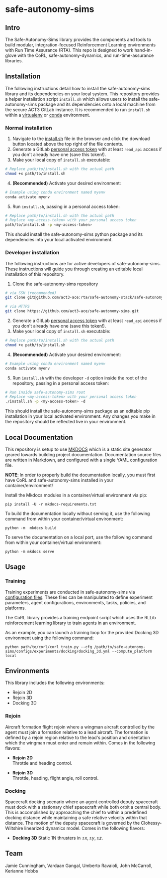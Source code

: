 # safe-autonomy-sims


## Intro
The Safe-Autonomy-Sims library provides the components and
tools to build modular, integration-focused Reinforcement 
Learning environments with Run Time Assurance (RTA). 
This repo is designed to work hand-in-glove with the CoRL,
safe-autonomy-dynamics, and run-time-assurance libraries.

## Installation
The following instructions detail how to install 
the safe-autonomy-sims library and its dependencies on your local system.
This repository provides a helper installation script `install.sh`
which allows users to install the safe-autonomy-sims package and
its dependencies onto a local machine from the secure ACT3
GitLab instance. It is recommended to run `install.sh` within 
a [virtualenv](https://virtualenv.pypa.io/en/stable/#)
or [conda](https://docs.conda.io/projects/conda/en/latest/index.html) environment.

### Normal installation

1. Navigate to the 
[install.sh](https://github.com/act3-ace/safe-autonomy-sims/-/blob/174-create-install-script/install.sh)
file in the browser and click the download button located above 
the top right of the file contents.
2. Generate a GitLab [personal access token](https://docs.gitlab.com/ee/user/profile/personal_access_tokens.html#create-a-personal-access-token)
with at least `read_api` access if you don't already have one (save this token!).
3. Make your local copy of `install.sh` executable:
```bash
# Replace path/to/install.sh with the actual path
chmod +x path/to/install.sh
```
4. **(Recommended)** Activate your desired environment:
```bash
# Example using conda environment named myenv
conda activate myenv
```
5. Run `install.sh`, passing in a personal access token:
```bash
# Replace path/to/install.sh with the actual path
# Replace <my-access-token> with your personal access token
path/to/install.sh -p <my-access-token>
```

This should install the safe-autonomy-sims python package and its
dependencies into your local activated environment.

### Developer installation
The following instructions are for active developers of safe-autonomy-sims.
These instructions will guide you through creating an editable
local installation of this repository.

1. Clone the safe-autonomy-sims repository
```bash
# via SSH (recommended)
git clone git@github.com/act3-ace:rta/safe-autonomy-stack/safe-autonomy-sims.git
```
```bash
# via HTTPS
git clone https://github.com/act3-ace/safe-autonomy-sims.git
```
2. Generate a GitLab [personal access token](https://docs.gitlab.com/ee/user/profile/personal_access_tokens.html#create-a-personal-access-token)
with at least `read_api` access if you don't already have one (save this token!).
3. Make your local copy of `install.sh` executable:
```bash
# Replace path/to/install.sh with the actual path
chmod +x path/to/install.sh
```
4. **(Recommended)** Activate your desired environment:
```bash
# Example using conda environment named myenv
conda activate myenv
```
5. Run `install.sh` with the developer `-d` option inside the root of the repository,
passing in a personal access token:
```bash
# Run inside safe-autonomy-sims root
# Replace <my-access-token> with your personal access token
./install.sh -p <my-access-token> -d
```

This should install the safe-autonomy-sims package as an
editable pip installation in your local activated environment.
Any changes you make in the repository should be reflected live in
your environment.

## Local Documentation

This repository is setup to use [MKDOCS](https://www.mkdocs.org/)
which is a static site generator geared towards building 
project documentation. Documentation source files are 
written in Markdown, and configured with a single YAML 
configuration file.

**NOTE**: In order to properly build the documentation locally, you must first 
have CoRL and safe-autonomy-sims installed in your container/environment!

Install the Mkdocs modules in a container/virtual environment via pip:
```shell
pip install -U -r mkdocs-requirements.txt
```
To build the documentation locally without serving it, use
the following command from within your container/virtual environment:
```shell
python -m  mkdocs build
```
To serve the documentation on a local port, use the following
command from within your container/virtual environment: 
```shell
python -m mkdocs serve 
```
    

## Usage

### Training

Training experiments are conducted in safe-autonomy-sims via
[configuration files](configs). These files can be manipulated
to define experiment parameters, agent configurations,
environments, tasks, policies, and platforms.

The CoRL library provides a training endpoint script which
uses the RLLib reinforcement learning library to train agents
in an environment.

As an example, you can launch a training loop for the
provided Docking 3D environment using the following command:
```shell
python path/to/corl/corl train.py --cfg /path/to/safe-autonomy-sims/configs/experiments/docking/docking_3d.yml --compute_platform local
```

## Environments

This library includes the following environments:

- Rejoin 2D
- Rejoin 3D
- Docking 3D
  

### Rejoin
Aircraft formation flight rejoin where a wingman aircraft controlled by the agent must join a formation relative to a lead aircraft. The formation is defined by a rejoin region relative to the lead's position and orientation which the wingman must enter and remain within. Comes in the following flavors:

-  **Rejoin 2D**  
Throttle and heading control.  

-  **Rejoin 3D**  
Throttle, heading, flight angle, roll control.  


### Docking
Spacecraft docking scenario where an agent controlled deputy spacecraft must dock with a stationary chief spacecraft while both orbit a central body. This is accomplished by approaching the chief to within a predefined docking distance while maintaining a safe relative velocity within that distance. The motion of the deputy spacecraft is governed by the Clohessy-Wiltshire linearized dynamics model. Comes in the following flavors: 

-  **Docking 3D**
Static 1N thrusters in $\pm x, \pm y, \pm z$.


## Team
Jamie Cunningham,
Vardaan Gangal,
Umberto Ravaioli,
John McCarroll,
Kerianne Hobbs
